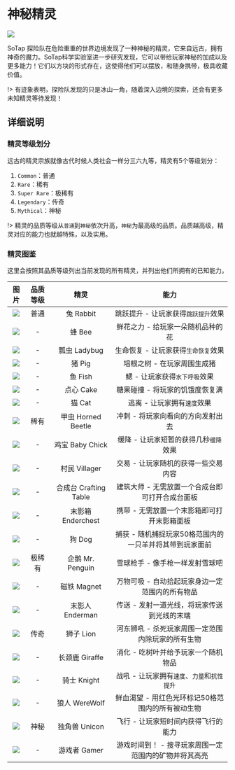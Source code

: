 # 神秘精灵

![](https://camo.githubusercontent.com/e7456ff64e3eda591c31751e137107ab1f7c8a79/68747470733a2f2f692e696d6775722e636f6d2f3557333231536b2e6a7067)

SoTap 探险队在危险重重的世界边境发现了一种神秘的精灵，它来自远古，拥有神奇的魔力。SoTap科学实验室进一步研究发现，它可以带给玩家神秘的加成以及更多能力！它们以方块的形式存在，这使得他们可以摆放，和随身携带，极具收藏价值。

!> 有迹象表明，探险队发现的只是冰山一角，随着深入边境的探索，还会有更多未知精灵等待发现！

## 详细说明

### 精灵等级划分
远古的精灵宗族就像古代时候人类社会一样分三六九等，精灵有5个等级划分：
1. `Common`：普通
2. `Rare`：稀有
3. `Super Rare`：极稀有
4. `Legendary`：传奇
5. `Mythical`：神秘

!> 精灵的品质等级从`普通`到`神秘`依次升高，`神秘`为最高级的品质。品质越高级，精灵对应的能力也就越特殊，以及实用。

### 精灵图鉴

这里会按照其品质等级列出当前发现的所有精灵，并列出他们所拥有的已知能力。

|图片| 品质等级 | 精灵 | 能力 | 
| :-: | :-: | :-: | :-: |
|![](https://camo.githubusercontent.com/224792aca48ce06b9a5ef219a5f2aeff77c2c34c/68747470733a2f2f6d696e6563726166742d68656164732e636f6d2f6d656469612f6b322f6974656d732f63616368652f36336234366631653936313463363535636161376663303361633231316232375f58532e6a7067)|普通 | 兔 Rabbit | 跳跃提升 - 让玩家获得`跳跃提升`效果 |
|![](https://camo.githubusercontent.com/69f4be5c8e112e29b33056f46986f35329358572/68747470733a2f2f6d696e6563726166742d68656164732e636f6d2f6d656469612f6b322f6974656d732f63616368652f63393136613931633465376665653335623539613465633232646430666365655f58532e6a7067)| - | 蜂 Bee | 鲜花之力 - 给玩家一朵随机品种的花 |
|![](https://camo.githubusercontent.com/e974e95e84dd4d1aa2d179e85eb9276453474dd2/68747470733a2f2f6d696e6563726166742d68656164732e636f6d2f6d656469612f6b322f6974656d732f63616368652f31343939323738636133633365306630346239383563303464353733363038305f58532e6a7067)| - | 瓢虫 Ladybug | 生命恢复 - 让玩家获得`生命恢复`效果 |
|![](https://camo.githubusercontent.com/eaac0671ffe891dda8b2ae764b4057a3960f74ff/68747470733a2f2f6d696e6563726166742d68656164732e636f6d2f6d656469612f6b322f6974656d732f63616368652f36303666343164353062356238623634303933386137633066393738626332665f58532e6a7067)| - | 猪 Pig | 培根之树 - 在玩家周围生成猪 |
|![](https://camo.githubusercontent.com/fb10eadd33c6dc4f84b6bb0a1b95f81afca6319e/68747470733a2f2f6d696e6563726166742d68656164732e636f6d2f6d656469612f6b322f6974656d732f63616368652f63363532323131343739373737373264323465643933643135636430373935625f58532e6a7067)| - | 鱼 Fish | 鳃 - 让玩家获得`水下呼吸`效果 |
|![](https://camo.githubusercontent.com/ac05789e141ed3e778ab4c97f130cc80664e877e/68747470733a2f2f6d696e6563726166742d68656164732e636f6d2f6d656469612f6b322f6974656d732f63616368652f32363762313934386661383433303962633939663963303238396361626534345f58532e6a7067)| - | 点心 Cake | 糖果碰撞 - 将玩家的饥饿度恢复满 |
|![](https://camo.githubusercontent.com/03556257874ad06abd0ac0ff6d7faed05ae4898c/68747470733a2f2f6d696e6563726166742d68656164732e636f6d2f6d656469612f6b322f6974656d732f63616368652f35633562323333656438323363393665666262656534326636366563373534625f58532e6a7067)| - | 猫 Cat | 逃离 - 让玩家拥有`速度`效果 |
|![](https://camo.githubusercontent.com/962be258ada01ec2ebc6f5da1a56d0cbe29ace7e/68747470733a2f2f6d696e6563726166742d68656164732e636f6d2f6d656469612f6b322f6974656d732f63616368652f38383566336462373339313035363934326632633965363131366131346436335f58532e6a7067)| 稀有 | 甲虫 Horned Beetle | 冲刺 - 将玩家向看向的方向发射出去 |
|![](https://camo.githubusercontent.com/ca550b03c6da8343f39e7689ad73f4ff0d0d12e9/68747470733a2f2f6d696e6563726166742d68656164732e636f6d2f6d656469612f6b322f6974656d732f63616368652f65663862346635383137356131313366343161646636353339623532373862375f58532e6a7067)| - | 鸡宝 Baby Chick | 缓降 - 让玩家短暂的获得几秒`缓降`效果 |
|![](https://camo.githubusercontent.com/d7eeec0c3a561133e5309b56b0a01de5194a0c16/68747470733a2f2f6d696e6563726166742d68656164732e636f6d2f6d656469612f6b322f6974656d732f63616368652f38613164326136306432363636613539316664633733363065343430396261655f58532e6a7067)| - | 村民 Villager | 交易 - 让玩家随机的获得一些交易内容 |
|![](https://camo.githubusercontent.com/43b9569442809c970cc8dbe362cc6b1159e3a076/68747470733a2f2f6d696e6563726166742d68656164732e636f6d2f6d656469612f6b322f6974656d732f63616368652f64393864313339623833346639393234343362343435346265383964313365655f58532e6a7067)| - | 合成台 Crafting Table | 建筑大师 - 无需放置一个合成台即可打开合成台面板 |
|![](https://camo.githubusercontent.com/ef165ff8b3474bcdb1b02ee0f8e1c8a8d1eabf06/68747470733a2f2f6d696e6563726166742d68656164732e636f6d2f6d656469612f6b322f6974656d732f63616368652f38323535386264373535643462663634663862313332346233363065643535345f58532e6a7067)| - | 末影箱 Enderchest | 携带 - 无需放置一个末影箱即可打开末影箱面板 |
|![](https://camo.githubusercontent.com/3b3b3f149b0eb17bb09b79aadc3b584287523b0b/68747470733a2f2f6d696e6563726166742d68656164732e636f6d2f6d656469612f6b322f6974656d732f63616368652f34306237613363386230356238633263363734303939646265623735386139395f58532e6a7067)| - | 狗 Dog | 捕获 - 随机捕捉玩家50格范围内的一只羊并将其带到玩家面前|
|![](https://camo.githubusercontent.com/a54d28b94872d73087a62d81aad430c128daf94e/68747470733a2f2f6d696e6563726166742d68656164732e636f6d2f6d656469612f6b322f6974656d732f63616368652f38326232653630663934666535613964343664343335396466396238313137665f58532e6a7067)| 极稀有 | 企鹅 Mr. Penguin | 雪球枪手 - 像手枪一样发射雪球吧 |
|![](https://camo.githubusercontent.com/7b1a1e66f139b0c29f2b9fc2c4a13751a9e1b28e/68747470733a2f2f6d696e6563726166742d68656164732e636f6d2f6d656469612f6b322f6974656d732f63616368652f37643437653630666635656263663639303865343365353434333132643134635f58532e6a7067)| - | 磁铁 Magnet | 万物可吸 - 自动拾起玩家身边一定范围内的所有物品 |
|![](https://camo.githubusercontent.com/e79557d4d9017fddc73b91c9c9e16f49e46b17d2/68747470733a2f2f6d696e6563726166742d68656164732e636f6d2f6d656469612f6b322f6974656d732f63616368652f30363932613465353834646566653635343463613261626266376464323530325f58532e6a7067)| - | 末影人 Enderman | 传送 - 发射一道光线，将玩家传送到光线的末端 |
|![](https://camo.githubusercontent.com/c94b8d0f760080d2afebdff4ee31c696f1504e24/68747470733a2f2f6d696e6563726166742d68656164732e636f6d2f6d656469612f6b322f6974656d732f63616368652f32343665346439343364366630346165623561313464636463363231356466655f58532e6a7067)| 传奇 | 狮子 Lion | 河东狮吼 - 杀死玩家周围一定范围内除玩家的所有生物 |
|![](https://camo.githubusercontent.com/5ea1872cc824037488e43540cc1c5f34edba99f4/68747470733a2f2f6d696e6563726166742d68656164732e636f6d2f6d656469612f6b322f6974656d732f63616368652f65376232616136313337333330366633643663653930313236313264313835635f58532e6a7067)| - | 长颈鹿 Giraffe | 消化 - 吃树叶并给予玩家一个随机物品 |
|![](https://camo.githubusercontent.com/ed431b1bcf763761bcf109041971e913838fd8d1/68747470733a2f2f6d696e6563726166742d68656164732e636f6d2f6d656469612f6b322f6974656d732f63616368652f33613466653334663130326335363533346632353335623830393664323137355f58532e6a7067)| - | 骑士 Knight | 战吼 - 让玩家拥有`速度`、`力量`和`抗性提升` |
|![](https://camo.githubusercontent.com/48dde979cd3f7086d0cb1e6b89c3bd571636bdd9/68747470733a2f2f6d696e6563726166742d68656164732e636f6d2f6d656469612f6b322f6974656d732f63616368652f38313032303937663462363230623366373731366533393238313964346539375f58532e6a7067)| - | 狼人 WereWolf | 鲜血渴望 - 用红色光环标记50格范围内的所有被动生物 |
|![](https://camo.githubusercontent.com/4f7b2c97b0866af4f1fa5c4068e72c750f0f943a/68747470733a2f2f6d696e6563726166742d68656164732e636f6d2f6d656469612f6b322f6974656d732f63616368652f36643464303537633461336634373732333830343434326562326234326663635f58532e6a7067)| 神秘 | 独角兽 Unicon | 飞行 - 让玩家短时间内获得飞行的能力 |
|![](https://camo.githubusercontent.com/ef5c64d31bd7c4369e607b2c5bb95faa5410db30/68747470733a2f2f6d696e6563726166742d68656164732e636f6d2f6d656469612f6b322f6974656d732f63616368652f64313339663835343433613933336461326331383531303865353466323934325f58532e6a7067)| - | 游戏者 Gamer | 游戏时间到！ - 搜寻玩家周围一定范围内的矿物并将其高亮 |
